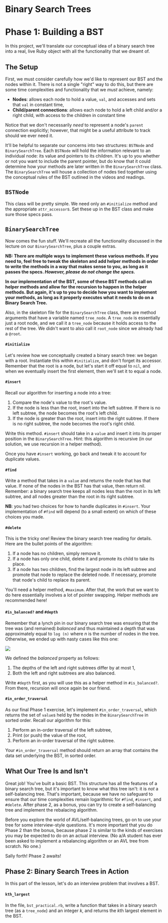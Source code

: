 # Binary Search Trees


# Phase 1: Building a BST

In this project, we'll translate our conceptual idea of a binary search tree into a real, live Ruby object with all the functionality that we dreamt of.  

## The Setup

First, we must consider carefully how we'd like to represent our BST and the nodes within it. There is not a single "right" way to do this, but there are some time complexities and functionality that we *must* achieve, namely:

- **Nodes**: allows each node to hold a value, `val`, and accesses and sets that `val` in constant time,
- **Child/parent connections**: allows each node to hold a left child and/or a right child, with access to the children in constant time

Notice that we don't necessarily *need* to represent a node's `parent` connection explicitly; however, that might be a useful attribute to track should we ever need it.  

It'll be helpful to separate our concerns into two structures: `BSTNode` and `BinarySearchTree`.  Each `BSTNode` will hold the information relevant to an individual node: its value and pointers to its children. It's up to you whether or not you want to include the parent pointer, but do know that it could determine how your methods are later written in the `BinarySearchTree` class. The `BinarySearchTree` will house a collection of nodes tied together using the conceptual rules of the BST outlined in the videos and readings.  

## `BSTNode`

This class will be pretty simple. We need only an `#initialize` method and the appropriate `attr_accessor`s. Set these up in the BST class and make sure those specs pass.

## `BinarySearchTree`

Now comes the fun stuff. We'll recreate all the functionality discussed in the lecture on our `BinarySearchTree`, plus a couple extras.  

**NB: There are multiple ways to implement these various methods. If you need to, feel free to tweak the skeleton and add helper methods in order to write the methods in a way that makes sense to you, as long as it passes the specs. _However, please do not change the specs._** 

**In our implementation of the BST, some of these BST methods call on helper methods and allow for the recursion to happen in the helper methods. But again, it's up to you to decide how you want to implement your methods, as long as it properly executes what it needs to do on a Binary Search Tree.**

Also, in the skeleton file for the `BinarySearchTree` class, there are method arguments that have a variable named `tree_node`. A `tree_node` is essentially just a root node, and we call it a `tree_node` because it holds access to the rest of the tree. We didn't want to also call it `root_node` since we already had a `@root`. 

#### `#initialize`

Let's review how we conceptually created a binary search tree: we began with a root. Instantiate this within `#initialize`, and don't forget its accessor. Remember that the root is a node, but let's start it off equal to `nil`, and when we eventually insert the first element, then we'll set it to equal a node.

#### `#insert`

Recall our algorithm for inserting a node into a tree:

1. Compare the node's value to the root's value.
2. If the node is less than the root, insert into the left subtree. If there is no left subtree, the node becomes the root's left child.
3. If the node is greater than the root, insert into the right subtree. If there is no right subtree, the node becomes the root's right child.

Write this method.  `#insert` should take in a `value` and insert it into its proper position in the `BinarySearchTree`. Hint: this algorithm is recursive (in our solution, we use recursion in a helper method).

Once you have `#insert` working, go back and tweak it to account for duplicate values.

#### `#find`

Write a method that takes in a `value` and returns the node that has that value. If none of the nodes in the BST has that value, then return nil. Remember: a binary search tree keeps all nodes less than the root in its left subtree, and all nodes greater than the root in its right subtree.

**NB**: you had two choices for how to handle duplicates in `#insert`. Your implementation of `#find` will depend (to a small extent) on which of these choices you made.

#### `#delete`

This is the tricky one! Review the binary search tree reading for details. Here are the bullet points of the algorithm:

1. If a node has no children, simply remove it.
2. If a node has only one child, delete it and promote its child to take its place.
3. If a node has two children, find the largest node in its left subtree and promote that node to replace the deleted node. If necessary, promote that node's child to replace its parent.

You'll need a helper method, `#maximum`.  After that, the work that we want to do here essentially involves a lot of pointer swapping. Helper methods are recommended here!

#### `#is_balanced?` and `#depth`

Remember that a lynch pin in our binary search tree was ensuring that the tree was (and remained) *balanced* and thus maintained a depth that was approximately equal to `log (n)` where *n* is the number of nodes in the tree. Otherwise, we ended up with nasty cases like this one:

![](https://assets.aaonline.io/fullstack/job-search/algorithms/binary_search_trees/diagrams/degnerate.png)

We defined the *balanced* property as follows:

1. The depths of the left and right subtrees differ by at most 1,
2. Both the left and right subtrees are also balanced.

Write `#depth` first, as you will use this as a helper method in `#is_balanced?`. From there, recursion will once again be our friend.

#### `#in_order_traversal`

As our final Phase 1 exercise, let's implement `#in_order_traversal`, which returns the set of `value`s held by the nodes in the `BinarySearchTree` in sorted order. Recall our algorithm for this:

1. Perform an in-order traversal of the left subtree,
2. Print (or push) the value of the root,
3. Perform an in-order traversal of the right subtree.

Your `#in_order_traversal` method should return an array that contains the data set underlying the BST, in sorted order.

## What Our Tree Is and Isn't

Great job! You've built a basic BST. This structure has all the features of a binary search tree, but it's important to know what this tree isn't: it is *not* a self-balancing tree. That's important, because we have no safeguard to ensure that our time complexities remain logarithmic for `#find`, `#insert`, and `#delete`. After phase 2, as a bonus, you can try to create a self-balancing tree and implement the rebalacing algorithm.

Before you explore the world of AVL/self-balancing trees, go on to use your tree for some interview-style questions. It's more important that you do Phase 2 than the bonus, because phase 2 is similar to the kinds of exercises you may be expected to do on an actual interview. (No a/A student has ever been asked to implement a rebalancing algorithm or an AVL tree from scratch.  No one.)

Sally forth! Phase 2 awaits!  

## Phase 2: Binary Search Trees in Action

In this part of the lesson, let's do an interview problem that involves a BST.

#### `kth_largest`

In the file, `bst_practical.rb`, write a function that takes in a binary search tree (as a `tree_node`) and an integer *k*, and returns the <i>k</i>th largest element in the BST.
